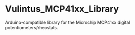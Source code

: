 # Vulintus_MCP41xx_Library
Arduino-compatible library for the Microchip MCP41xx digital potentiometers/rheostats.
